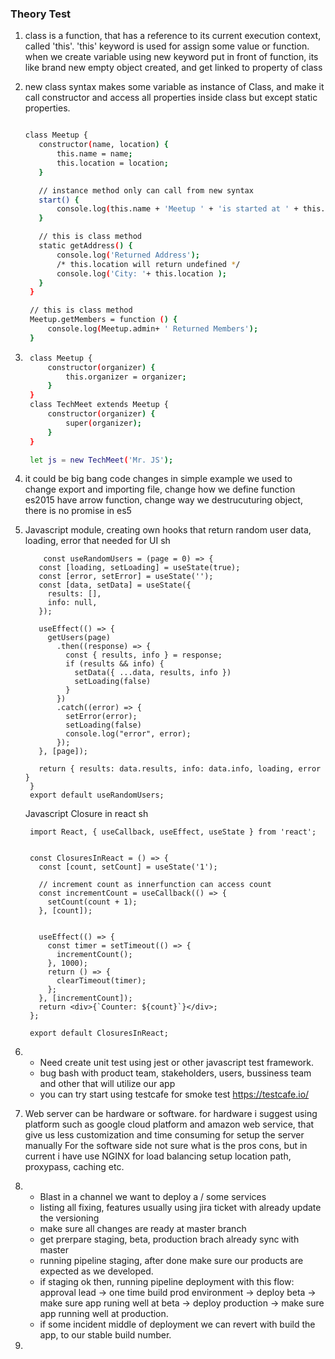 ### Theory Test
1. class is a function, that has a reference to its current execution context, called 'this'.
   'this' keyword is used for assign some value or function.
   when we create variable using new keyword put in front of function, its like brand new empty object created, and get linked to property of class

2. new class syntax makes some variable as instance of Class, and make it call constructor and access all properties
   inside class but except static properties.
   ```sh

   class Meetup {
      constructor(name, location) {
          this.name = name;
          this.location = location;
      }

      // instance method only can call from new syntax
      start() {
          console.log(this.name + 'Meetup ' + 'is started at ' + this.location);
      }

      // this is class method
      static getAddress() {
          console.log('Returned Address');
          /* this.location will return undefined */
          console.log('City: '+ this.location );
      }
    }

    // this is class method
    Meetup.getMembers = function () {
        console.log(Meetup.admin+ ' Returned Members');
    }
   ```

 
3. ```sh
    class Meetup {
        constructor(organizer) {
            this.organizer = organizer;
        }
    }
    class TechMeet extends Meetup {
        constructor(organizer) {
            super(organizer);
        }
    }

    let js = new TechMeet('Mr. JS');
   ```

4. it could be big bang code changes in simple 
   example we used to change export and importing file,
   change how we define function es2015 have arrow function,
   change way we destrucuturing object,
   there is no promise in es5

5. Javascript module, creating own hooks that return random user data, loading, error that needed for UI
   sh
   ```
       const useRandomUsers = (page = 0) => {
      const [loading, setLoading] = useState(true);
      const [error, setError] = useState('');
      const [data, setData] = useState({
        results: [],
        info: null,
      });

      useEffect(() => {
        getUsers(page)
          .then((response) => {
            const { results, info } = response;
            if (results && info) {
              setData({ ...data, results, info })
              setLoading(false)
            }
          })
          .catch((error) => {
            setError(error);
            setLoading(false)
            console.log("error", error);
          });
      }, [page]);

      return { results: data.results, info: data.info, loading, error }
    }
    export default useRandomUsers;
   ```

   Javascript Closure in react
   sh
   ```
    import React, { useCallback, useEffect, useState } from 'react';


    const ClosuresInReact = () => {
      const [count, setCount] = useState('1');

      // increment count as innerfunction can access count
      const incrementCount = useCallback(() => {
        setCount(count + 1);
      }, [count]);


      useEffect(() => {
        const timer = setTimeout(() => {
          incrementCount();
        }, 1000);
        return () => {
          clearTimeout(timer);
        };
      }, [incrementCount]);
      return <div>{`Counter: ${count}`}</div>;
    };

    export default ClosuresInReact;
   ```

6. - Need create unit test using jest or other javascript test framework.
   - bug bash with product team, stakeholders, users, bussiness team and other that will utilize our app
   - you can try start using testcafe for smoke test https://testcafe.io/

7. Web server can be hardware or software.
   for hardware i suggest using platform such as google cloud platform and amazon web service, 
   that give us less customization and time consuming for setup the server manually
   For the software side not sure what is the pros cons, but in current i have use NGINX for load balancing
   setup location path, proxypass, caching etc.

8. - Blast in a channel we want to deploy a / some services
   - listing all fixing, features usually using jira ticket with already update the versioning
   - make sure all changes are ready at master branch
   - get prerpare staging, beta, production brach already sync with master
   - running pipeline staging, after done make sure our products are expected as we developed.
   - if staging ok then, running pipeline deployment with this flow: approval lead -> one time build prod environment -> deploy beta 
     -> make sure app runing well at beta -> deploy production -> make sure app running well at production.
   - if some incident middle of deployment we can revert with build the app, to our stable build number.
   
9.